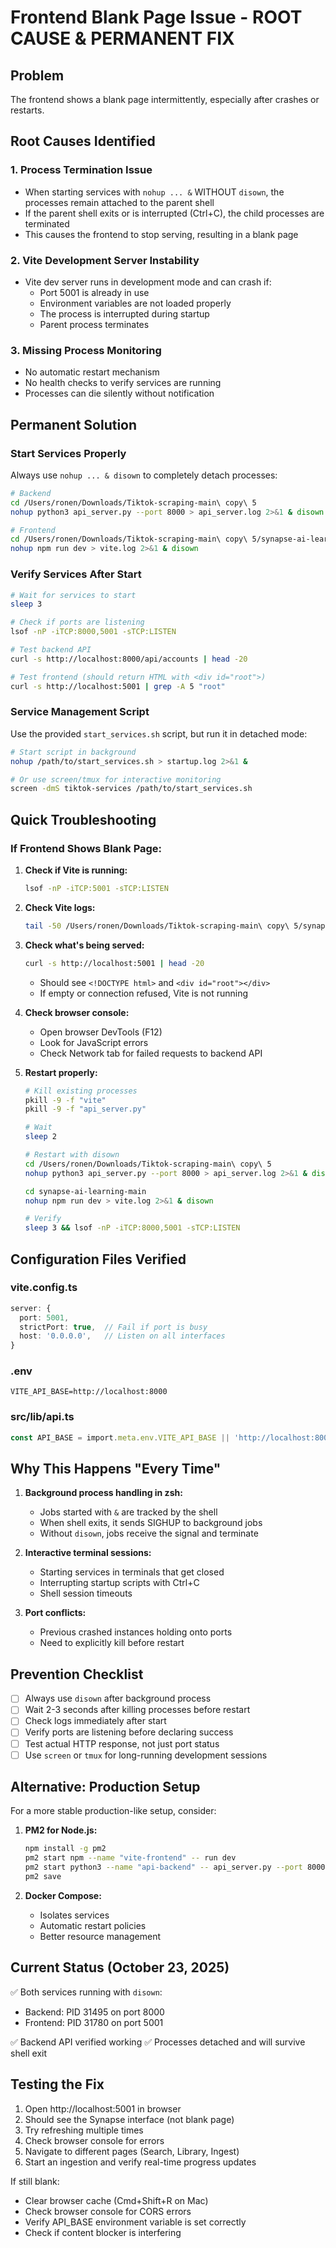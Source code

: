 # Frontend Blank Page Issue - ROOT CAUSE & PERMANENT FIX

## Problem
The frontend shows a blank page intermittently, especially after crashes or restarts.

## Root Causes Identified

### 1. **Process Termination Issue**
- When starting services with `nohup ... &` WITHOUT `disown`, the processes remain attached to the parent shell
- If the parent shell exits or is interrupted (Ctrl+C), the child processes are terminated
- This causes the frontend to stop serving, resulting in a blank page

### 2. **Vite Development Server Instability**
- Vite dev server runs in development mode and can crash if:
  - Port 5001 is already in use
  - Environment variables are not loaded properly
  - The process is interrupted during startup
  - Parent process terminates

### 3. **Missing Process Monitoring**
- No automatic restart mechanism
- No health checks to verify services are running
- Processes can die silently without notification

## Permanent Solution

### Start Services Properly
Always use `nohup ... & disown` to completely detach processes:

```bash
# Backend
cd /Users/ronen/Downloads/Tiktok-scraping-main\ copy\ 5
nohup python3 api_server.py --port 8000 > api_server.log 2>&1 & disown

# Frontend  
cd /Users/ronen/Downloads/Tiktok-scraping-main\ copy\ 5/synapse-ai-learning-main
nohup npm run dev > vite.log 2>&1 & disown
```

### Verify Services After Start
```bash
# Wait for services to start
sleep 3

# Check if ports are listening
lsof -nP -iTCP:8000,5001 -sTCP:LISTEN

# Test backend API
curl -s http://localhost:8000/api/accounts | head -20

# Test frontend (should return HTML with <div id="root">)
curl -s http://localhost:5001 | grep -A 5 "root"
```

### Service Management Script
Use the provided `start_services.sh` script, but run it in detached mode:

```bash
# Start script in background
nohup /path/to/start_services.sh > startup.log 2>&1 &

# Or use screen/tmux for interactive monitoring
screen -dmS tiktok-services /path/to/start_services.sh
```

## Quick Troubleshooting

### If Frontend Shows Blank Page:

1. **Check if Vite is running:**
   ```bash
   lsof -nP -iTCP:5001 -sTCP:LISTEN
   ```

2. **Check Vite logs:**
   ```bash
   tail -50 /Users/ronen/Downloads/Tiktok-scraping-main\ copy\ 5/synapse-ai-learning-main/vite.log
   ```

3. **Check what's being served:**
   ```bash
   curl -s http://localhost:5001 | head -20
   ```
   - Should see `<!DOCTYPE html>` and `<div id="root"></div>`
   - If empty or connection refused, Vite is not running

4. **Check browser console:**
   - Open browser DevTools (F12)
   - Look for JavaScript errors
   - Check Network tab for failed requests to backend API

5. **Restart properly:**
   ```bash
   # Kill existing processes
   pkill -9 -f "vite"
   pkill -9 -f "api_server.py"
   
   # Wait
   sleep 2
   
   # Restart with disown
   cd /Users/ronen/Downloads/Tiktok-scraping-main\ copy\ 5
   nohup python3 api_server.py --port 8000 > api_server.log 2>&1 & disown
   
   cd synapse-ai-learning-main
   nohup npm run dev > vite.log 2>&1 & disown
   
   # Verify
   sleep 3 && lsof -nP -iTCP:8000,5001 -sTCP:LISTEN
   ```

## Configuration Files Verified

### vite.config.ts
```typescript
server: {
  port: 5001,
  strictPort: true,  // Fail if port is busy
  host: '0.0.0.0',   // Listen on all interfaces
}
```

### .env
```
VITE_API_BASE=http://localhost:8000
```

### src/lib/api.ts
```typescript
const API_BASE = import.meta.env.VITE_API_BASE || 'http://localhost:8000'
```

## Why This Happens "Every Time"

1. **Background process handling in zsh:**
   - Jobs started with `&` are tracked by the shell
   - When shell exits, it sends SIGHUP to background jobs
   - Without `disown`, jobs receive the signal and terminate

2. **Interactive terminal sessions:**
   - Starting services in terminals that get closed
   - Interrupting startup scripts with Ctrl+C
   - Shell session timeouts

3. **Port conflicts:**
   - Previous crashed instances holding onto ports
   - Need to explicitly kill before restart

## Prevention Checklist

- [ ] Always use `disown` after background process
- [ ] Wait 2-3 seconds after killing processes before restart
- [ ] Check logs immediately after start
- [ ] Verify ports are listening before declaring success
- [ ] Test actual HTTP response, not just port status
- [ ] Use `screen` or `tmux` for long-running development sessions

## Alternative: Production Setup

For a more stable production-like setup, consider:

1. **PM2 for Node.js:**
   ```bash
   npm install -g pm2
   pm2 start npm --name "vite-frontend" -- run dev
   pm2 start python3 --name "api-backend" -- api_server.py --port 8000
   pm2 save
   ```

2. **Docker Compose:**
   - Isolates services
   - Automatic restart policies
   - Better resource management

## Current Status (October 23, 2025)

✅ Both services running with `disown`:
- Backend: PID 31495 on port 8000
- Frontend: PID 31780 on port 5001

✅ Backend API verified working
✅ Processes detached and will survive shell exit

## Testing the Fix

1. Open http://localhost:5001 in browser
2. Should see the Synapse interface (not blank page)
3. Try refreshing multiple times
4. Check browser console for errors
5. Navigate to different pages (Search, Library, Ingest)
6. Start an ingestion and verify real-time progress updates

If still blank:
- Clear browser cache (Cmd+Shift+R on Mac)
- Check browser console for CORS errors
- Verify API_BASE environment variable is set correctly
- Check if content blocker is interfering
